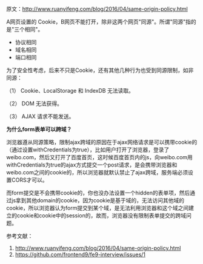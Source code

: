 原文：http://www.ruanyifeng.com/blog/2016/04/same-origin-policy.html



A网页设置的 Cookie，B网页不能打开，除非这两个网页"同源"。所谓"同源"指的是"三个相同"。

- 协议相同
- 域名相同
- 端口相同

为了安全性考虑，后来不只是Cookie，还有其他几种行为也受到同源限制，如非同源：

（1） Cookie、LocalStorage 和 IndexDB 无法读取。

（2） DOM 无法获得。

（3） AJAX 请求不能发送。



**为什么form表单可以跨域？**

浏览器遵从同源策略，限制ajax跨域的原因在于ajax网络请求是可以携带cookie的（通过设置withCredentials为true），比如用户打开了浏览器，登录了weibo.com，然后又打开了百度首页，这时候百度首页内的js，向weibo.com用withCredentials为true的ajax方式提交一个post请求，是会携带浏览器和weibo.com之间的cookie的，所以浏览器就默认禁止了ajax跨域，服务端必须设置CORS才可以。

而form提交是不会携带cookie的，你也没办法设置一个hidden的表单项，然后通过js拿到其他domain的cookie，因为cookie是基于域的，无法访问其他域的cookie，所以浏览器认为form提交到某个域，是无法利用浏览器和这个域之间建立的cookie和cookie中的session的，故而，浏览器没有限制表单提交的跨域问题。



参考文献：

1. http://www.ruanyifeng.com/blog/2016/04/same-origin-policy.html
2. https://github.com/frontend9/fe9-interview/issues/1

